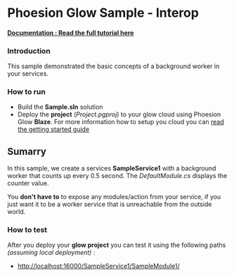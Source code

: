 # Phoesion Glow Sample - Interop


#### [Documentation : Read the full tutorial here](https://glow-docs.phoesion.com/articles/)


### Introduction
This sample demonstrated the basic concepts of a background worker in your services.


### How to run
- Build the **Sample.sln** solution
- Deploy the **project** (*Project.pgproj*) to your glow cloud using Phoesion Glow **Blaze**. For more information how to setup you cloud you can [read the getting started guide](https://glow-docs.phoesion.com/articles/Getting_Started_DevMachine_Setup.html)


## Sumarry
In this sample, we create a services **SampleService1** with a background worker that counts up every 0.5 second. The *DefaultModule.cs* displays the counter value.

You **don't have to** to expose any modules/action from your service, if you just want it to be a worker service that is unreachable from the outside world.


### How to test
After you deploy your **glow project** you can test it using the following paths *(assuming local deployment)* :

- [http://localhost:16000/SampleService1/SampleModule1/](http://localhost:16000/SampleService1/SampleModule1/) 



